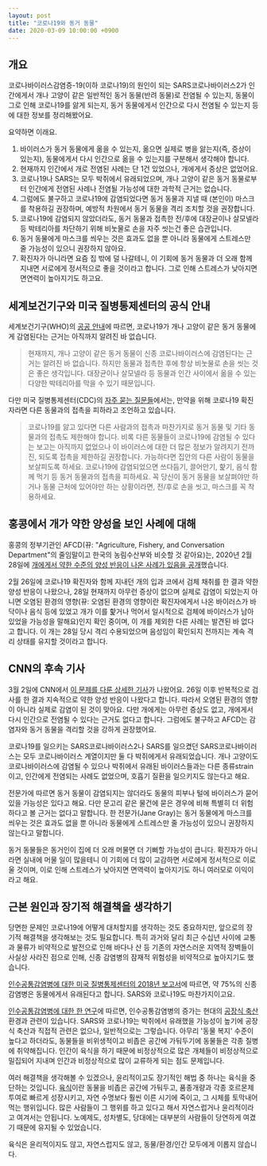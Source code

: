 ```yaml
---
layout: post
title: "코로나19와 동거 동물"
date: 2020-03-09 10:00:00 +0900
---
```

## 개요

코로나바이러스감염증-19(이하 코로나19)의 원인이 되는 SARS코로나바이러스2가
인간에게서 개나 고양이 같은 일반적인 동거 동물(반려 동물)로 전염될 수 있는지,
동물이 그로 인해 코로나19를 앓게 되는지, 동거 동물에게서 인간으로 다시 전염될
수 있는지 등에 대한 정보를 정리해봤어요.

요약하면 이래요.

1. 바이러스가 동거 동물에게 옮을 수 있는지, 옮으면 실제로 병을 앓는지(즉,
   증상이 있는지), 동물에게서 다시 인간으로 옮을 수 있는지를 구분해서 생각해야
   합니다.
2. 현재까지 인간에서 개로 전염된 사례는 단 1건 있었으나, 개에게서 증상은
   없었어요.
3. 코로나19나 SARS는 모두 박쥐에서 유래되었으며, 개나 고양이 같은 동거
   동물로부터 인간에게 전염된 사례나 전염될 가능성에 대한 과학적 근거는
   없습니다.
4. 그럼에도 불구하고 코로나19에 감염되었다면 동거 동물과 지낼 때 (본인이)
   마스크를 착용하길 권장하며, 예방적 차원에서 동거 동물을 격리 조치할 것을
   권장합니다.
5. 코로나19에 감염되지 않았더라도, 동거 동물과 접촉한 전/후에 대장균이나
   살모넬라 등 박테리아를 차단하기 위해 비눗물로 손을 자주 씻는건 좋은
   습관입니다.
6. 동거 동물에게 마스크를 씌우는 것은 효과도 없을 뿐 아니라 동물에게 스트레스만
   줄 가능성이 있으니 권장하지 않아요.
7. 확진자가 아니라면 요즘 집 밖에 덜 나갈테니, 이 기회에 동거 동물과 더 오래
   함께 지내면 서로에게 정서적으로 좋을 것이라고 합니다. 그로 인해 스트레스가
   낮아지면 면연력이 높아지기도 하고요.

## 세계보건기구와 미국 질병통제센터의 공식 안내

세계보건기구(WHO)의 [공공
안내](https://www.who.int/emergencies/diseases/novel-coronavirus-2019/advice-for-public/myth-busters)에
따르면, 코로나19가 개나 고양이 같은 동거 동물에게 감염된다는 근거는 아직까지
알려진 바 없습니다.

> 현재까지, 개나 고양이 같은 동거 동물이 신종 코로나바이러스에 감염된다는
> 근거는 알려진 바 없습니다. 하지만 동물과 접촉한 후에 항상 비눗물로 손을 씻는
> 것은 좋은 생각입니다. 대장균이나 살모넬라 등 동물과 인간 사이에서 옮을 수
> 있는 다양한 박테리아를 막을 수 있기 때문입니다.

다만 미국 질병통제센터(CDC)의 [자주 묻는
질문들](https://www.cdc.gov/coronavirus/2019-ncov/faq.html)에서는, 만약을 위해
코로나19 확진자라면 다른 동물과의 접촉을 피하라고 조언하고 있습니다.

> 코로나19를 앓고 있다면 다른 사람과의 접촉과 마찬가지로 동거 동물 및 기타
> 동물과의 접촉도 제한해야 합니다. 비록 다른 동물들이 코로나19에 감염될 수
> 있다는 보고는 아직까지 없었으나 이 바이러스에 대한 더 많은 정보가 알려지기
> 전까진, 되도록 접촉을 제한하길 권장합니다. 가능하다면 집안의 다른 사람이
> 동물을 보살피도록 하세요. 코로나19에 감염되었으면 쓰다듬기, 끌어안기, 핥기,
> 음식 함께 먹기 등 동거 동물과의 접촉을 피하세요. 꼭 당신이 동거 동물을
> 보살펴야만 하거나 동물 근처에 있어야만 하는 상황이라면, 전/후로 손을 씻고,
> 마스크를 꼭 착용하세요.

## 홍콩에서 개가 약한 양성을 보인 사례에 대해

홍콩의 정부기관인 AFCD(뀨: "Agriculture, Fishery, and Conversation
Department"의 줄임말이고 한국의 농림수산부와 비슷할 것 같아요)는, 2020년 2월
28일에 [개에게서 약한 수준의 양성 반응이 나온 사례가 있음을
공개](https://www.afcd.gov.hk/english/publications/publications_press/pr2335.html?mod=article_inline)했습니다.

2월 26일에 코로나19 확진자와 함께 지내던 개의 입과 코에서 검체 채취를 한 결과
약한 양성 반응이 나왔으나, 28일 현재까지 아무런 증상이 없으며 실제로 감염이
되었는지 아니면 오염된 환경의 영향(뀨: 오염된 환경의 영향이란 확진자에게서 나온
바이러스가 바닥이나 음식 등에 있었고 개가 이를 핥거나 먹어서 일시적으로 검체에
바이러스가 남아 있었을 가능성을 말해요)인지 확인 중이며, 이 개를 제외한 다른
사례는 발견된 바 없다고 합니다. 이 개는 28일 당시 격리 수용되었으며 음성임이
확인되지 전까지는 계속 격리 상태를 유지할 것이라고 합니다.

## CNN의 후속 기사

3월 2일에 CNN에서 [이 문제를 다룬 상세한
기사](https://edition.cnn.com/2020/03/02/asia/pets-coronavirus-spread-intl-hnk/index.html)가
나왔어요. 26일 이후 반복적으로 검사를 한 결과 지속적으로 약한 양성 반응이
나왔다고 합니다. 따라서 오염된 환경의 영향이 아니라 실제로 감염이 된 것이
맞아요. 다만 개에게는 아무런 증상도 없고, 개에게서 다시 인간으로 전염될 수
있다는 근거도 없다고 합니다. 그럼에도 불구하고 AFCD는 감염자와 동거 동물을
격리할 것을 강하게 권장했어요.

코로나19를 일으키는 SARS코로나바이러스2나 SARS를 일으켰던 SARS코로나바이러스는
모두 코로나바이러스 계열이지만 둘 다 박쥐에게서 유래되었습니다. 개나 고양이도
코로나바이러스에 감염될 수 있으나 박쥐에서 유래된 바이러스들과는 다른
종류strain이고, 인간에게 전염되는 사례도 없었으며, 호흡기 질환을 일으키지도
않는다고 해요.

전문가에 따르면 동거 동물이 감염되지는 않더라도 동물의 피부나 털에 바이러스가
묻어 있을 가능성은 있다고 해요. 다만 문고리 같은 물건에 묻은 경우에 비해 특별히
더 위험하다고 볼 근거는 없다고 말합니다. 한 전문가(Jane Gray)는 동거 동물에게
마스크를 씌우는 것은 효과도 없을 뿐 아니라 동물에게 스트레스만 줄 가능성이
있으니 권장하지 않는다고 말합니다.

동거 동물들은 동거인이 집에 더 오래 머물면 더 기뻐할 가능성이 큽니다. 확진자가
아니라면 실내에 머물 일이 많을테니 이 기회에 더 많이 교감하면 서로에게
정서적으로 이로울 것이며, 이로 인해 스트레스가 낮아지면 면역력이 높아지기도
하니 여러모로 이익이라고 해요.

## 근본 원인과 장기적 해결책을 생각하기

당면한 문제인 코로나19에 어떻게 대처할지를 생각하는 것도 중요하지만, 앞으로의
장기적 해결책을 생각해보는 것도 필요합니다. 특히 과거와 달리 최근 수십년 사이에
교통과 물류가 비약적으로 발전으로 인해 바다나 산 등 기존의 자연스러운 지역적
장벽들이 사실상 사라진 점으로 인해, 신종 감염병의 잠재적 위험성을 비약적으로
높아지기도 했습니다.

[인수공통감염병에 대한 미국 질병통제센터의 2018년
보고서](https://wwwnc.cdc.gov/eid/article/23/13/17-0544_article)에 따르면, 약
75%의 신종 감염병은 동물에게서 유래된다고 합니다. SARS와 코로나19도
마찬가지이고요.

[인수공통감염병에 대한 한
연구](https://www.ncbi.nlm.nih.gov/pmc/articles/PMC3666729/)에 따르면,
인수공통감염병의 증가는 현대의 [공장식 축산](/terms/factory-farming.html)
환경과 관련이 있습니다. SARS와 코로나19는 박쥐에서 유래했을 가능성이 높기에
공장식 축산과 직접적 관련은 없으나, 일반적으로는 그렇습니다. 아무리 '동물 복지'
수준이 높다고 하더라도, 동물들을 비위생적이고 비좁은 공간에 가둬두기에 동물들은
각종 질병에 취약해집니다. 인간이 육식을 하기 때문에 비정상적으로 많은 개체들이
비정상적으로 밀집되어 지내며 인간과 비정상적으로 많이 교류하게 되는 점도
문제입니다.

여러 해결책을 생각해볼 수 있겠으나, 윤리적이고도 장기적인 해법 중 하나는 육식을
중단하는 것입니다. [육식](/terms/carnism.html)이란 동물을 비좁은 공간에
가둬두고, 품종개량과 각종 호르몬제 투여로 빠르게 성장시키고, 자연 수명보다 훨씬
이른 시기에 죽이고, 그 시체를 토막내어 먹는 행위입니다. 많은 사람들이 그 행위를
하고 있다고 해서 자연스럽거나 윤리적이라고 여겨서는 안됩니다. 노예제도,
성차별도, 당대에는 대부분의 사람들이 당연하게 여겼기 때문에 유지될 수
있었습니다.

육식은 윤리적이지도 않고, 자연스럽지도 않고, 동물/환경/인간 모두에게 이롭지
않습니다.
